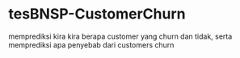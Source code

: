 # tesBNSP-CustomerChurn
memprediksi kira kira berapa customer yang churn dan tidak, serta memprediksi apa penyebab dari customers churn
